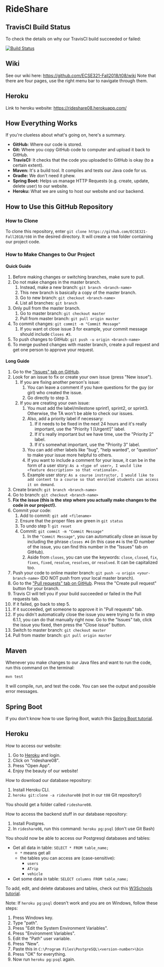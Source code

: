 # RideShare

## TravisCI Build Status
To check the details on why our TravisCI build succeeded or failed:

[![Build Status](https://travis-ci.com/ECSE321-Fall2018/t08.svg?token=atEt1SppUvzajjRzBkhC&branch=master)](https://travis-ci.com/ECSE321-Fall2018/t08)

## Wiki
See our wiki here: https://github.com/ECSE321-Fall2018/t08/wiki
Note that there are four pages, use the right menu bar to navigate through them.

## Heroku
Link to heroku website: https://rideshare08.herokuapp.com/

## How Everything Works
If you're clueless about what's going on, here's a summary.

- **GitHub:** Where our code is stored.
- **Git:** Where you copy GitHub code to computer and upload it back to GitHub.
- **TravisCI:** It checks that the code you uploaded to GitHub is okay (to a certain extent).
- **Maven:** It's a build tool. It compiles and tests our Java code for us.
- **Gradle:** We don't need it phew.
- **Spring Boot:** Helps us manage HTTP Requests (e.g. create, update, delete user) to our website.
- **Heroku:** What we are using to host our website and our backend.

## How to Use this GitHub Repository

### How to Clone
To clone this repository, enter `git clone https://github.com/ECSE321-Fall2018/t08` in the desired directory. It will create a `t08` folder containing our project code.

### How to Make Changes to Our Project

#### Quick Guide
1. Before making changes or switching branches, make sure to pull.
2. Do not make changes in the master branch.
    1. Instead, make a new branch: `git branch <branch-name>`
    2. This new branch is basically a copy of the master branch.
    3. Go to new branch: `git checkout <branch-name>`
    4. List all branches: `git branch`
2. Only pull from the master branch.
    1. Go to master branch: `git checkout master`
    2. Pull from master branch: `git pull origin master`
3. To commit changes: `git commit -m "Commit Message"`
    1. If you want ot close issue 3 for example, your commit message should include `Closes #3`.
4. To push changes to GitHub: `git push -u origin <branch-name>`
5. To merge pushed changes with master branch, create a pull request and get one person to approve your request.

#### Long Guide
1. Go to the ["Issues" tab on GitHub](https://github.com/ECSE321-Fall2018/t08/issues).
2. Look for an issue to fix or create your own issue (press "New issue").
    1. If you are fixing another person's issue:
        1. You can leave a comment if you have questions for the guy (or girl) who created the issue.
        2. Go directly to step 3.
    2. If you are creating your own issue:
        1. You must add the label/milestone sprint1, sprint2, or sprint3. Otherwise, the TA won't be able to check our issues.
        2. Also, add a priority label if necessary:
            1. If it needs to be fixed in the next 24 hours and it's really important, use the "Priority 1 [Urgent!]" label.
            2. If it's really important but we have time, use the "Priority 2" label.
            3. If it's somewhat important, use the "Priority 3" label.
        2. You can add other labels like "bug", "help wanted", or "question" to make your issue more helpful to others.
        3. If you want to include a comment for your issue, it can be in the form of a user story: `As a <type of user>, I would like <feature description> so that <rationale>.`
        4. Example user story: `As a course instructor, I would like to add content to a course so that enrolled students can access it on demand`.
3. Create branch: `git branch <branch-name>`
4. Go to branch: `git checkout <branch-name>`
5. **Fix the issue (this is the step where you actually make changes to the code in our project!).**
6. Commit your code:
    1. Add to commit: `git add <filename>`
    2. Ensure that the proper files are green in `git status`
    3. To undo step 1: `git reset` 
    4. Commit: `git commit -m "Commit Message"`
        1. In the `"Commit Message"`, you can automatically close an issue by including the phrase `closes #4` (in this case `#4` is the ID number of the issue, you can find this number in the "Issues" tab on GitHub).
        2. Aside from `closes`, you can use the keywords: `close`, `closed`, `fix`, `fixes`, `fixed`, `resolve`, `resolves`, or `resolved`. It can be capitalized too.
7. Push your code to online master branch: `git push -u origin <your-branch-name>` (DO NOT push from your local master branch).
8. Go to the ["Pull requests" tab on GitHub](https://github.com/ECSE321-Fall2018/t08/pulls). Press the "Create pull request" button for your branch.
9. Travis CI will tell you if your build succeeded or failed in the Pull requests tab.
10. If it failed, go back to step 5.
11. If it succeeded, get someone to approve it in "Pull requests" tab.
12. If you didn't automatically close the issue you were trying to fix in step 6.1.1, you can do that manually right now. Go to the "Issues" tab, click the issue you fixed, then press the "Close issue" button.
13. Switch to master branch: `git checkout master`
14. Pull from master branch: `git pull origin master`

## Maven
Whenever you make changes to our Java files and want to run the code, run this command on the terminal:
```bash
mvn test
```
It will compile, run, and test the code. You can see the output and possible error messages.

## Spring Boot
If you don't know how to use Spring Boot, watch this [Spring Boot tutorial](https://www.youtube.com/watch?v=msXL2oDexqw&list=PLqq-6Pq4lTTbx8p2oCgcAQGQyqN8XeA1x).

## Heroku
How to access our website:
1. Go to [Heroku](https://heroku.com) and login.
2. Click on "rideshare08".
3. Press "Open App".
4. Enjoy the beauty of our website!

How to download our database repository:
1. Install Heroku CLI.
2. `heroku git:clone -a rideshare08` (not in our `t08` Git repository!)

You should get a folder called `rideshare08`.

How to access the backend stuff in our database repository:
1. Install Postgres.
2. In `rideshare08`, run this command: `heroku pg:psql` (don't use Git Bash)

You should now be able to access our Postgresql databases and tables:
- Get all data in table: `SELECT * FROM table_name;`
    - `*` means get all
    - the tables you can access are (case-sensitive):
        - `users`
        - `ATrip`
        - `vehicle`
- Get some data in table: `SELECT columns FROM table_name;`

To add, edit, and delete databases and tables, check out this [W3Schools tutorial](https://www.w3schools.com/sql/).

Note: If `heroku pg:psql` doesn't work and you are on Windows, follow these steps:
1. Press Windows key.
2. Type "path".
3. Press "Edit the System Environment Variables".
4. Press "Environment Variables".
5. Edit the "Path" user variable.
6. Press "New".
7. Paste this in `C:\Program Files\PostgreSQL\<version-number>\bin`
8. Press "OK" for everything.
9. Now run `heroku pg:psql` again.
